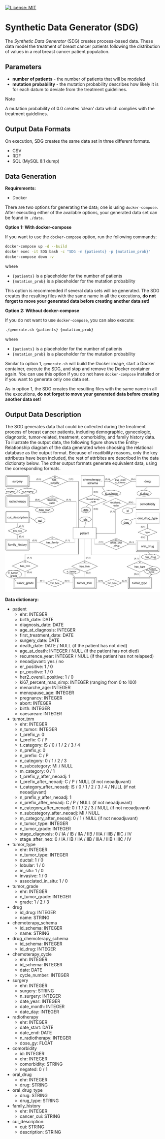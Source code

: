 [![License: MIT](https://img.shields.io/badge/License-MIT-yellow.svg)](LICENSE)

# Synthetic Data Generator (SDG)

The _Synthetic Data Generator_ (SDG) creates process-based data.
These data model the treatment of breast cancer patients following the distribution of values in a real breast cancer patient population.

## Parameters

* __number of patients__ - the number of patients that will be modeled
* __mutation probability__ - the mutation probability describes how likely it is for each datum to deviate from the treatment guidelines.

> [!NOTE]
> A mutation probability of 0.0 creates 'clean' data which complies with the treatment guidelines.

## Output Data Formats

On execution, SDG creates the same data set in three different formats.

* CSV
* RDF
* SQL (MySQL 8.1 dump)

## Data Generation

__Requirements:__
* Docker

There are two options for generating the data; one is using `docker-compose`.
After executing either of the available options, your generated data set can be found in `./data`.

__Option 1: With docker-compose__

If you want to use the `docker-compose` option, run the following commands:

```bash
docker-compose up -d --build
docker exec -it SDG bash -c "SDG -n {patients} -p {mutation_prob}"
docker-compose down -v
```

where
* `{patients}` is a placeholder for the number of patients
* `{mutation_prob}` is a placeholder for the mutation probability

This option is recommended if several data sets will be generated. The SDG creates the resulting files with the same name in all the executions, __do not forget to move your generated data before creating another data set!__

__Option 2: Without docker-compose__

If you do not want to use `docker-compose`, you can also execute:

```bash
./generate.sh {patients} {mutation_prob}
```

where
* `{patients}` is a placeholder for the number of patients
* `{mutation_prob}` is a placeholder for the mutation probability

Similar to option 1, `generate.sh` will build the Docker image, start a Docker container, execute the SDG, and stop and remove the Docker container again.
You can use this option if you do not have `docker-compose` installed or if you want to generate only one data set.

As in option 1, the SDG creates the resulting files with the same name in all the executions, __do not forget to move your generated data before creating another data set!__


## Output Data Description

The SGD generates data that could be collected during the treatment process of breast cancer patients, including demographic, gynecologic, diagnostic, tumor-related, treatment, comorbidity, and family history data. To illustrate the output data, the following figure shows the Entity-Relationship diagram of the data generated when choosing the relational database as the output format. Because of readibility reasons, only the key attributes have been included, the rest of attrbites are described in the data dictionaty below. The other output formats generate equivalent data, using the corresponding formats.

![Entity-Relationship diagram of the generated data](https://github.com/SDM-TIB/Synthetic-Data-Generator/blob/main/er-diagram-generated-data.jpg)

__Data dictionary:__
* patient
  * ehr: INTEGER
  * birth_date: DATE
  * diagnosis_date: DATE
  * age_at_diagnosis: INTEGER
  * first_treatment_date: DATE
  * surgery_date: DATE
  * death_date: DATE / NULL (if the patient has not died)
  * age_at_death: INTEGER / NULL (if the patient has not died)
  * recurrence_year: INTEGER / NULL (if the patient has not relapsed)
  * neoadjuvant: yes / no
  * er_positive: 1 / 0
  * pr_positive: 1 / 0
  * her2_overall_positive: 1 / 0
  * ki67_percent_max_simp: INTEGER (ranging from 0 to 100)
  * menarche_age: INTEGER
  * menopause_age: INTEGER
  * pregnancy: INTEGER
  * abort: INTEGER
  * birth: INTEGER
  * caesarean: INTEGER
* tumor_tnm
  * ehr: INTEGER
  * n_tumor: INTEGER
  * t_prefix_y: 0
  * t_prefix: C / P
  * t_category: IS / 0 / 1 / 2 / 3 / 4
  * n_prefix_y: 0
  * n_prefix: C / P
  * n_category: 0 / 1 / 2 / 3
  * n_subcategory: MI / NULL
  * m_category: 0 / 1
  * t_prefix_y_after_neoadj: 1
  * t_prefix_after_neoadj: C / P / NULL (if not neoadjuvant)
  * t_category_after_neoadj: IS / 0 / 1 / 2 / 3 / 4 / NULL (if not neoadjuvant)
  * n_prefix_y_after_neoadj: 1
  * n_prefix_after_neoadj: C / P / NULL (if not neoadjuvant)
  * n_category_after_neoadj: 0 / 1 / 2 / 3 / NULL (if not neoadjuvant)
  * n_subcategory_after_neoadj: MI / NULL
  * m_category_after_neoadj: 0 / 1 / NULL (if not neoadjuvant)
  * n_tumor_type: INTEGER
  * n_tumor_grade: INTEGER
  * stage_diagnosis: 0 / IA / IB / IIA / IIB / IIIA / IIIB / IIIC / IV
  * stage_after_neo: 0 / IA / IB / IIA / IIB / IIIA / IIIB / IIIC / IV
* tumor_type
  * ehr: INTEGER
  * n_tumor_type: INTEGER
  * ductal: 1 / 0
  * lobular: 1 / 0
  * in_situ: 1 / 0
  * invasive: 1 / 0
  * associated_in_situ: 1 / 0
* tumor_grade
  * ehr: INTEGER
  * n_tumor_grade: INTEGER
  * grade: 1 / 2 / 3
* drug
  * id_drug: INTEGER
  * name: STRING
* chemoterapy_schema
  * id_schema: INTEGER
  * name: STRING
* drug_chemoterapy_schema
  * id_schema: INTEGER
  * id_drug: INTEGER
* chemoterapy_cycle
  * ehr: INTEGER
  * id_schema: INTEGER
  * date: DATE
  * cycle_number: INTEGER
* surgery
  * ehr: INTEGER
  * surgery: STRING
  * n_surgery: INTEGER
  * date_year: INTEGER
  * date_month: INTEGER
  * date_day: INTEGER
* radiotherapy
  * ehr: INTEGER
  * date_start: DATE
  * date_end: DATE
  * n_radiotherapy: INTEGER
  * dose_gy: FLOAT
* comorbidity
  * id: INTEGER
  * ehr: INTEGER
  * comorbidity: STRING
  * negated: 0 / 1
* oral_drug
  * ehr: INTEGER
  * drug: STRING
* oral_drug_type
  * drug: STRING
  * drug_type: STRING
* family_history
  * ehr: INTEGER
  * cancer_cui: STRING
* cui_description
  * cui: STRING
  * description: STRING

